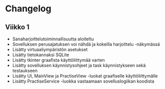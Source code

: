 # Changelog

## Viikko 1

- Sanaharjoittelutoiminnallisuutta aloiteltu
- Sovelluksen perusajatuksen voi nähdä ja kokeilla harjoittelu -näkymässä
- Lisätty virtuaaliympäristön asetukset
- Lisätty tietokannaksi SQLite
- Lisätty tkinter graafista käyttöliittymää varten
- Lisätty sovelluksen käynnistysohjeet ja task käynnistykseen sekä testaukseen
- Lisätty UI, MainView ja PractiseView -luokat graafiselle käyttöliittymälle
- Lisätty PractiseService -luokka vastaamaan sovelluslogiikan koodista
